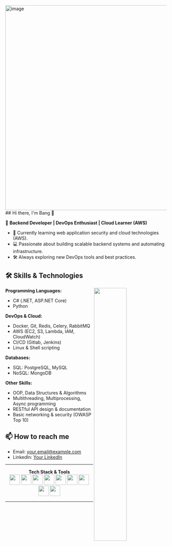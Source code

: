 <img width="512" height="640" alt="image" src="https://github.com/user-attachments/assets/adeab153-2aeb-477c-917f-9d932b925fe9" />
## Hi there, I'm Bang 👋

🚀 **Backend Developer | DevOps Enthusiast | Cloud Learner (AWS)**

- 🌱 Currently learning web application security and cloud technologies (AWS).
- 💻 Passionate about building scalable backend systems and automating infrastructure.
- 🛠️ Always exploring new DevOps tools and best practices.



## 🛠️ Skills & Technologies

<img src="https://media1.giphy.com/media/v1.Y2lkPTc5MGI3NjExYTE5YmJ0dWd3dGluajJsNHRjNzlsYnVoN2J4Z3JrYmN1b3JsejU4dyZlcD12MV9naWZzX3NlYXJjaCZjdD1n/jfHRfhqipdl3ybvRn8/giphy.webp" width=45% align="right">



**Programming Languages:**
  - C# (.NET, ASP.NET Core)
  - Python


**DevOps & Cloud:**
  - Docker, Git, Redis, Celery, RabbitMQ
  - AWS (EC2, S3, Lambda, IAM, CloudWatch)
  - CI/CD (Gitlab, Jenkins)
  - Linux & Shell scripting

**Databases:**
- SQL: PostgreSQL, MySQL
- NoSQL: MongoDB


**Other Skills:**
- OOP, Data Structures & Algorithms
- Multithreading, Multiprocessing, Async programming
- RESTful API design & documentation
- Basic networking & security (OWASP Top 10)



## 📫 How to reach me

- Email: your.email@example.com
- LinkedIn: [Your LinkedIn](https://linkedin.com/in/yourprofile)

---

<div align="center">
  <b>Tech Stack & Tools</b><br>
  <img src="https://cdn.jsdelivr.net/gh/devicons/devicon/icons/python/python-original.svg" width="32"/>
  <img src="https://cdn.jsdelivr.net/gh/devicons/devicon/icons/csharp/csharp-original.svg" width="32"/>
  <img src="https://cdn.jsdelivr.net/gh/devicons/devicon/icons/javascript/javascript-original.svg" width="32"/>
  <img src="https://cdn.jsdelivr.net/gh/devicons/devicon/icons/docker/docker-original.svg" width="32"/>
  <img src="https://cdn.jsdelivr.net/gh/devicons/devicon/icons/aws/aws-original.svg" width="32"/>
  <img src="https://cdn.jsdelivr.net/gh/devicons/devicon/icons/linux/linux-original.svg" width="32"/>
  <img src="https://cdn.jsdelivr.net/gh/devicons/devicon/icons/git/git-original.svg" width="32"/>
  <img src="https://cdn.jsdelivr.net/gh/devicons/devicon/icons/postgresql/postgresql-original.svg" width="32"/>
  <img src="https://cdn.jsdelivr.net/gh/devicons/devicon/icons/mongodb/mongodb-original.svg" width="32"/>
</div>

---
